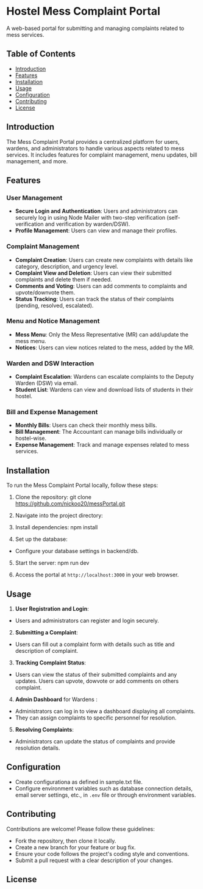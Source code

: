 # Hostel Mess Complaint Portal

A web-based portal for submitting and managing complaints related to mess services.

## Table of Contents
- [Introduction](#introduction)
- [Features](#features)
- [Installation](#installation)
- [Usage](#usage)
- [Configuration](#configuration)
- [Contributing](#contributing)
- [License](#license)

## Introduction

The Mess Complaint Portal provides a centralized platform for users, wardens, and administrators to handle various aspects related to mess services. It includes features for complaint management, menu updates, bill management, and more.

## Features

### User Management
- **Secure Login and Authentication**: Users and administrators can securely log in using Node Mailer with two-step verification (self-verification and verification by warden/DSW).
- **Profile Management**: Users can view and manage their profiles.

### Complaint Management
- **Complaint Creation**: Users can create new complaints with details like category, description, and urgency level.
- **Complaint View and Deletion**: Users can view their submitted complaints and delete them if needed.
- **Comments and Voting**: Users can add comments to complaints and upvote/downvote them.
- **Status Tracking**: Users can track the status of their complaints (pending, resolved, escalated).

### Menu and Notice Management
- **Mess Menu**: Only the Mess Representative (MR) can add/update the mess menu.
- **Notices**: Users can view notices related to the mess, added by the MR.

### Warden and DSW Interaction
- **Complaint Escalation**: Wardens can escalate complaints to the Deputy Warden (DSW) via email.
- **Student List**: Wardens can view and download lists of students in their hostel.

### Bill and Expense Management
- **Monthly Bills**: Users can check their monthly mess bills.
- **Bill Management**: The Accountant can manage bills individually or hostel-wise.
- **Expense Management**: Track and manage expenses related to mess services.

## Installation

To run the Mess Complaint Portal locally, follow these steps:

1. Clone the repository: git clone https://github.com/nickoo20/messPortal.git

2. Navigate into the project directory:

3. Install dependencies: npm install
4. Set up the database:
- Configure your database settings in backend/db. 
5. Start the server:  npm run dev

6. Access the portal at `http://localhost:3000` in your web browser.

## Usage

1. **User Registration and Login**:
- Users and administrators can register and login securely.

2. **Submitting a Complaint**:
- Users can fill out a complaint form with details such as title and description of complaint.

3. **Tracking Complaint Status**:
- Users can view the status of their submitted complaints and any updates. Users can upvote, dowvote or add comments on others complaint.

4. **Admin Dashboard** for Wardens :
- Administrators can log in to view a dashboard displaying all complaints.
- They can assign complaints to specific personnel for resolution.

5. **Resolving Complaints**:
- Administrators can update the status of complaints and provide resolution details.

## Configuration
- Create configurationa as defined in sample.txt file.
- Configure environment variables such as database connection details, email server settings, etc., in `.env` file or through environment variables.
<!-- MONGO_URL=
PORT=8080
JWT_SECRET=
EMAIL_USER=
EMAIL_PASS=
WARDEN_EMAIL=
NODE_ENV=development
// Create new accounts for email_user and then generate corrresponding app password for that so that we both can use that same email for this project.
// Also, create new warden email, accountant email etc e.g : warden@gmail.com, accountant@gmail.com etc. -->

## Contributing

Contributions are welcome! Please follow these guidelines:
- Fork the repository, then clone it locally.
- Create a new branch for your feature or bug fix.
- Ensure your code follows the project's coding style and conventions.
- Submit a pull request with a clear description of your changes.

## License



